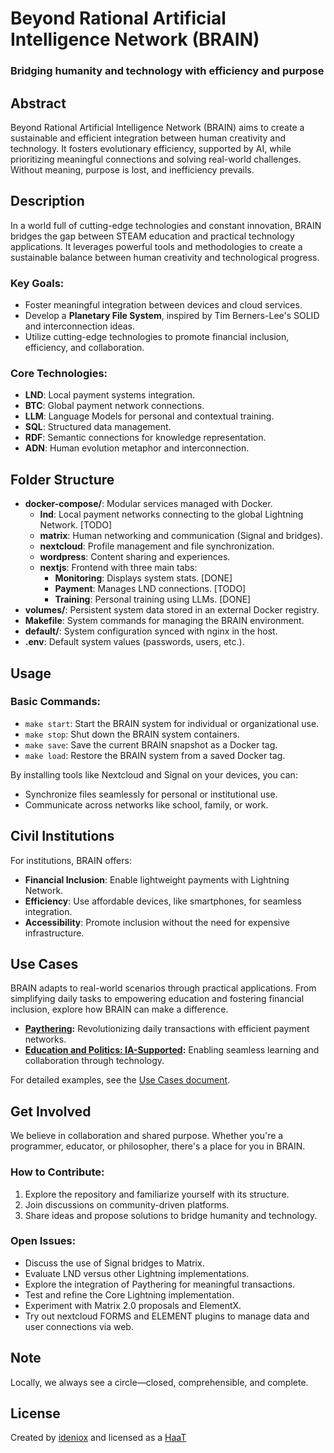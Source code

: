# Beyond Rational Artificial Intelligence Network (BRAIN)
### Bridging humanity and technology with efficiency and purpose

## Abstract
Beyond Rational Artificial Intelligence Network (BRAIN) aims to create a sustainable and efficient integration between human creativity and technology. It fosters evolutionary efficiency, supported by AI, while prioritizing meaningful connections and solving real-world challenges. Without meaning, purpose is lost, and inefficiency prevails.

## Description
In a world full of cutting-edge technologies and constant innovation, BRAIN bridges the gap between STEAM education and practical technology applications. It leverages powerful tools and methodologies to create a sustainable balance between human creativity and technological progress. 

### Key Goals:
- Foster meaningful integration between devices and cloud services.
- Develop a **Planetary File System**, inspired by Tim Berners-Lee's SOLID and interconnection ideas.
- Utilize cutting-edge technologies to promote financial inclusion, efficiency, and collaboration.

### Core Technologies:
- **LND**: Local payment systems integration.
- **BTC**: Global payment network connections.
- **LLM**: Language Models for personal and contextual training.
- **SQL**: Structured data management.
- **RDF**: Semantic connections for knowledge representation.
- **ADN**: Human evolution metaphor and interconnection.

## Folder Structure
- **docker-compose/**: Modular services managed with Docker.
  - **lnd**: Local payment networks connecting to the global Lightning Network. [TODO]
  - **matrix**: Human networking and communication (Signal and bridges).
  - **nextcloud**: Profile management and file synchronization.
  - **wordpress**: Content sharing and experiences.
  - **nextjs**: Frontend with three main tabs:
    - **Monitoring**: Displays system stats. [DONE]
    - **Payment**: Manages LND connections. [TODO]
    - **Training**: Personal training using LLMs. [DONE]
- **volumes/**: Persistent system data stored in an external Docker registry.
- **Makefile**: System commands for managing the BRAIN environment.
- **default/**: System configuration synced with nginx in the host.
- **.env**: Default system values (passwords, users, etc.).

## Usage
### Basic Commands:
- `make start`: Start the BRAIN system for individual or organizational use.
- `make stop`: Shut down the BRAIN system containers.
- `make save`: Save the current BRAIN snapshot as a Docker tag.
- `make load`: Restore the BRAIN system from a saved Docker tag.

By installing tools like Nextcloud and Signal on your devices, you can:
- Synchronize files seamlessly for personal or institutional use.
- Communicate across networks like school, family, or work.

## Civil Institutions
For institutions, BRAIN offers:
- **Financial Inclusion**: Enable lightweight payments with Lightning Network.
- **Efficiency**: Use affordable devices, like smartphones, for seamless integration.
- **Accessibility**: Promote inclusion without the need for expensive infrastructure.

## Use Cases
BRAIN adapts to real-world scenarios through practical applications. From simplifying daily tasks to empowering education and fostering financial inclusion, explore how BRAIN can make a difference.

- **[Paythering](INFO.md#paythering):** Revolutionizing daily transactions with efficient payment networks.
- **[Education and Politics: IA-Supported](INFO.md#education-and-politics-ia---supported-not-driven):** Enabling seamless learning and collaboration through technology.

For detailed examples, see the [Use Cases document](INFO.md).

## Get Involved
We believe in collaboration and shared purpose. Whether you're a programmer, educator, or philosopher, there's a place for you in BRAIN.

### How to Contribute:
1. Explore the repository and familiarize yourself with its structure.
2. Join discussions on community-driven platforms.
3. Share ideas and propose solutions to bridge humanity and technology.

### Open Issues:
- Discuss the use of Signal bridges to Matrix.
- Evaluate LND versus other Lightning implementations.
- Explore the integration of Paythering for meaningful transactions.
- Test and refine the Core Lightning implementation.
- Experiment with Matrix 2.0 proposals and ElementX.
- Try out nextcloud FORMS and ELEMENT plugins to manage data and user connections via web.

## Note

Locally, we always see a circle—closed, comprehensible, and complete.

## License

Created by [ideniox](https://ideniox.com) and licensed as a [HaaT](https://github.com/JorgeMartinezPizarro/haat/blob/main/LICENSE.md)
